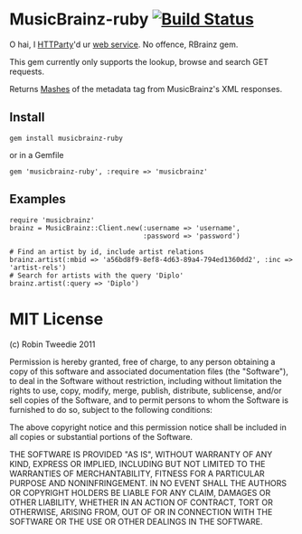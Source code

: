 # MusicBrainz-ruby [![Build Status](https://travis-ci.org/dwo/musicbrainz-ruby.png?branch=master)](https://travis-ci.org/dwo/musicbrainz-ruby)

O hai, I [HTTParty][1]'d ur [web service][2]. No offence, RBrainz gem.

This gem currently only supports the lookup, browse and search GET requests.

Returns [Mashes][3] of the metadata tag from MusicBrainz's XML responses.

[1]: https://github.com/jnunemaker/httparty
[2]: http://wiki.musicbrainz.org/XMLWebService
[3]: https://github.com/intridea/hashie

## Install

    gem install musicbrainz-ruby

or in a Gemfile

    gem 'musicbrainz-ruby', :require => 'musicbrainz'

## Examples

    require 'musicbrainz'
    brainz = MusicBrainz::Client.new(:username => 'username',
                                     :password => 'password')

    # Find an artist by id, include artist relations
    brainz.artist(:mbid => 'a56bd8f9-8ef8-4d63-89a4-794ed1360dd2', :inc => 'artist-rels')
    # Search for artists with the query 'Diplo'
    brainz.artist(:query => 'Diplo')

# MIT License

(c) Robin Tweedie 2011

Permission is hereby granted, free of charge, to any person obtaining a copy
of this software and associated documentation files (the "Software"), to deal
in the Software without restriction, including without limitation the rights
to use, copy, modify, merge, publish, distribute, sublicense, and/or sell
copies of the Software, and to permit persons to whom the Software is
furnished to do so, subject to the following conditions:

The above copyright notice and this permission notice shall be included in
all copies or substantial portions of the Software.

THE SOFTWARE IS PROVIDED "AS IS", WITHOUT WARRANTY OF ANY KIND, EXPRESS OR
IMPLIED, INCLUDING BUT NOT LIMITED TO THE WARRANTIES OF MERCHANTABILITY,
FITNESS FOR A PARTICULAR PURPOSE AND NONINFRINGEMENT. IN NO EVENT SHALL THE
AUTHORS OR COPYRIGHT HOLDERS BE LIABLE FOR ANY CLAIM, DAMAGES OR OTHER
LIABILITY, WHETHER IN AN ACTION OF CONTRACT, TORT OR OTHERWISE, ARISING FROM,
OUT OF OR IN CONNECTION WITH THE SOFTWARE OR THE USE OR OTHER DEALINGS IN
THE SOFTWARE.
